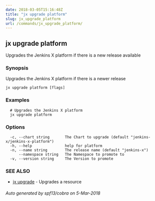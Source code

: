 ```yaml
---
date: 2018-03-05T15:16:48Z
title: "jx upgrade platform"
slug: jx_upgrade_platform
url: /commands/jx_upgrade_platform/
---
```

## jx upgrade platform

Upgrades the Jenkins X platform if there is a new release available

### Synopsis

Upgrades the Jenkins X platform if there is a newer release

```
jx upgrade platform [flags]
```

### Examples

```
  # Upgrades the Jenkins X platform
  jx upgrade platform
```

### Options

```
  -c, --chart string       The Chart to upgrade (default "jenkins-x/jenkins-x-platform")
  -h, --help               help for platform
  -n, --name string        The release name (default "jenkins-x")
      --namespace string   The Namespace to promote to
  -v, --version string     The Version to promote
```

### SEE ALSO

* [jx upgrade](/commands/jx_upgrade/)	 - Upgrades a resource

###### Auto generated by spf13/cobra on 5-Mar-2018
